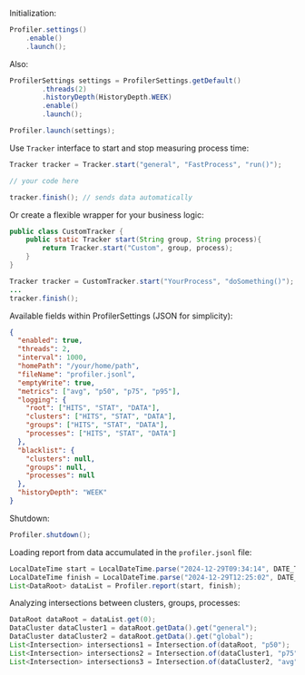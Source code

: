 Initialization:
```java
Profiler.settings()
    .enable()
    .launch();
```

Also:
```java
ProfilerSettings settings = ProfilerSettings.getDefault()
        .threads(2)
        .historyDepth(HistoryDepth.WEEK)
        .enable()
        .launch();

Profiler.launch(settings);
```

Use `Tracker` interface to start and stop measuring process time:
```java
Tracker tracker = Tracker.start("general", "FastProcess", "run()");

// your code here

tracker.finish(); // sends data automatically
```

Or create a flexible wrapper for your business logic:
```java
public class CustomTracker {
    public static Tracker start(String group, String process){
        return Tracker.start("Custom", group, process);
    }
}

Tracker tracker = CustomTracker.start("YourProcess", "doSomething()");
...
tracker.finish();
```

Available fields within ProfilerSettings (JSON for simplicity):
```json
{
  "enabled": true,
  "threads": 2,
  "interval": 1000,
  "homePath": "/your/home/path",
  "fileName": "profiler.jsonl",
  "emptyWrite": true,
  "metrics": ["avg", "p50", "p75", "p95"],
  "logging": {
    "root": ["HITS", "STAT", "DATA"],
    "clusters": ["HITS", "STAT", "DATA"],
    "groups": ["HITS", "STAT", "DATA"],
    "processes": ["HITS", "STAT", "DATA"]
  },
  "blacklist": {
    "clusters": null,
    "groups": null,
    "processes": null
  },
  "historyDepth": "WEEK"
}
```



Shutdown:
```java
Profiler.shutdown();
```

Loading report from data accumulated in the `profiler.jsonl` file:
```java
LocalDateTime start = LocalDateTime.parse("2024-12-29T09:34:14", DATE_TIME_FORMATTER);
LocalDateTime finish = LocalDateTime.parse("2024-12-29T12:25:02", DATE_TIME_FORMATTER);
List<DataRoot> dataList = Profiler.report(start, finish);
```

Analyzing intersections between clusters, groups, processes:
```java
DataRoot dataRoot = dataList.get(0);
DataCluster dataCluster1 = dataRoot.getData().get("general");
DataCluster dataCluster2 = dataRoot.getData().get("global");
List<Intersection> intersections1 = Intersection.of(dataRoot, "p50");
List<Intersection> intersections2 = Intersection.of(dataCluster1, "p75");
List<Intersection> intersections3 = Intersection.of(dataCluster2, "avg");
```